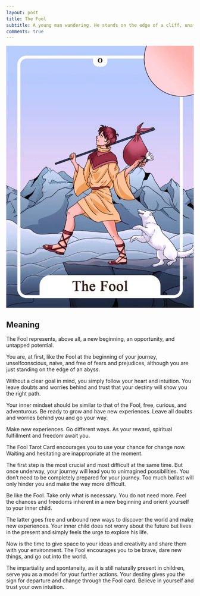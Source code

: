 ```yaml
---
layout: post
title: The Fool
subtitle: A young man wandering. He stands on the edge of a cliff, unafraid and unworried, ready to explore the world.
comments: true
---
```


![The-Fool](../images/0-The-Fool-Tarot-Card-Meaning-732x1024.webp)

## Meaning
The Fool represents, above all, a new beginning, an opportunity, and untapped potential.

You are, at first, like the Fool at the beginning of your journey, unselfconscious, naive, and free of fears and prejudices, although you are just standing on the edge of an abyss.

Without a clear goal in mind, you simply follow your heart and intuition. You leave doubts and worries behind and trust that your destiny will show you the right path.

Your inner mindset should be similar to that of the Fool, free, curious, and adventurous. Be ready to grow and have new experiences. Leave all doubts and worries behind you and go your way.

Make new experiences. Go different ways. As your reward, spiritual fulfillment and freedom await you.

The Fool Tarot Card encourages you to use your chance for change now. Waiting and hesitating are inappropriate at the moment.

The first step is the most crucial and most difficult at the same time. But once underway, your journey will lead you to unimagined possibilities. You don’t need to be completely prepared for your journey. Too much ballast will only hinder you and make the way more difficult.

Be like the Fool. Take only what is necessary. You do not need more. Feel the chances and freedoms inherent in a new beginning and orient yourself to your inner child.

The latter goes free and unbound new ways to discover the world and make new experiences. Your inner child does not worry about the future but lives in the present and simply feels the urge to explore his life.

Now is the time to give space to your ideas and creativity and share them with your environment. The Fool encourages you to be brave, dare new things, and go out into the world.

The impartiality and spontaneity, as it is still naturally present in children, serve you as a model for your further actions. Your destiny gives you the sign for departure and change through the Fool card. Believe in yourself and trust your own intuition.

